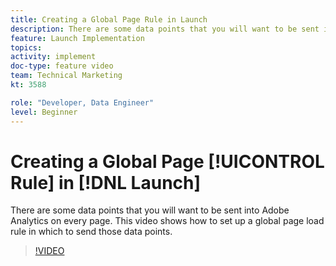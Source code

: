 ```yaml
---
title: Creating a Global Page Rule in Launch
description: There are some data points that you will want to be sent into Adobe Analytics on every page. This video shows how to set up a global page load rule to send those data points in.
feature: Launch Implementation
topics: 
activity: implement
doc-type: feature video
team: Technical Marketing
kt: 3588

role: "Developer, Data Engineer"
level: Beginner
---
```


# Creating a Global Page [!UICONTROL Rule] in [!DNL Launch]

There are some data points that you will want to be sent into Adobe Analytics on every page. This video shows how to set up a global page load rule in which to send those data points.

>[!VIDEO](https://video.tv.adobe.com/v/28769/?quality=12)
